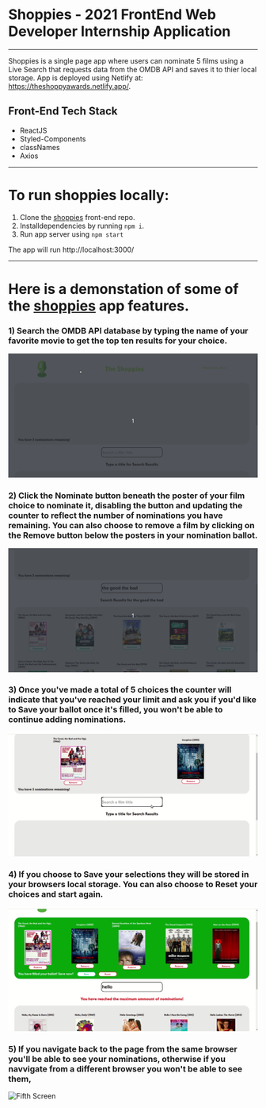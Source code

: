 # Shoppies - 2021 FrontEnd Web Developer Internship Application
---

Shoppies is a single page app where users can nominate 5 films using a Live Search that requests data from the OMDB API and saves it to thier local storage. App is deployed using Netlify at: https://theshoppyawards.netlify.app/.

## Front-End Tech Stack
* ReactJS
* Styled-Components
* classNames
* Axios


---

# To run shoppies locally:
1) Clone the [shoppies](https://github.com/ronjuarez/shoppies-app) front-end repo.
2) Installdependencies by running `npm i`.
3) Run app server using `npm start`

The app will run http://localhost:3000/

---

# Here is a demonstation of some of the [shoppies](https://theshoppyawards.netlify.app/) app features.

### 1) Search the OMDB API database by typing the name of your favorite movie to get the top ten results for your choice.
![First Screen](https://github.com/ronjuarez/shoppies-app/blob/master/shoppies-gifs/search.gif)

### 2) Click the Nominate button beneath the poster of your film choice to nominate it, disabling the button and updating the counter to reflect the number of nominations you have remaining. You can also choose to remove a film by clicking on the Remove button below the posters in your nomination ballot.
![Second Screen](https://github.com/ronjuarez/shoppies-app/blob/master/shoppies-gifs/addandremove.gif)

### 3) Once you've made a total of 5 choices the counter will indicate that you've reached your limit and ask you if you'd like to Save your ballot once it's filled, you won't be able to continue adding nominations.
![Third Screen](https://github.com/ronjuarez/shoppies-app/blob/master/shoppies-gifs/filledballot.gif)

### 4) If you choose to Save your selections they will be stored in your browsers local storage. You can also choose to Reset your choices and start again.
![Fourth Screen](https://github.com/ronjuarez/shoppies-app/blob/master/shoppies-gifs/saveandreset.gif)

### 5) If you navigate back to the page from the same browser you'll be able to see your nominations, otherwise if you navvigate from a different browser you won't be able to see them,
![Fifth Screen](https://github.com/ronjuarez/shoppies-app/blob/master/shoppies-gifs/viewnominations.gif)
